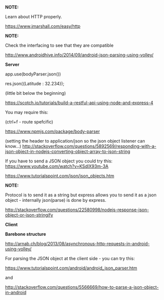 **NOTE:**

Learn about HTTP properly.

https://www.jmarshall.com/easy/http


**NOTE:**

Check the interfacing to see that they are compatible

http://www.androidhive.info/2014/09/android-json-parsing-using-volley/

**Server**

app.use(bodyParser.json())

res.json({Latitude : 32.234});

(little bit below the beginning)

https://scotch.io/tutorials/build-a-restful-api-using-node-and-express-4  

You may require this:

(ctrl+f - route spefcific)

https://www.npmjs.com/package/body-parser



(setting the header to application/json so the json object listener can know...)
http://stackoverflow.com/questions/5892569/responding-with-a-json-object-in-nodejs-converting-object-array-to-json-string


If you have to send a JSON object you could try this:
https://www.youtube.com/watch?v=KSdlX93m-3A

https://www.tutorialspoint.com/json/json_objects.htm


**NOTE:**

Protocol is to send it as a string but express allows you to send it as a json object - internally json(parse) is done by express.

http://stackoverflow.com/questions/22580998/nodejs-response-json-object-or-json-stringify 




**Client** 

**Barebone structure**

http://arnab.ch/blog/2013/08/asynchronous-http-requests-in-android-using-volley/

For parsing the JSON object at the client side - you can try this:

https://www.tutorialspoint.com/android/android_json_parser.htm

and

http://stackoverflow.com/questions/5566669/how-to-parse-a-json-object-in-android
